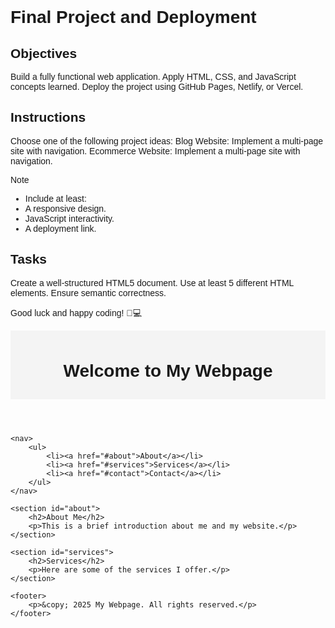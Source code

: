 # Final Project and Deployment

## Objectives
Build a fully functional web application.
Apply HTML, CSS, and JavaScript concepts learned.
Deploy the project using GitHub Pages, Netlify, or Vercel.

## Instructions
Choose one of the following project ideas:
Blog Website: Implement a multi-page site with navigation.
Ecommerce Website: Implement a multi-page site with navigation.

>[!NOTE]
> - Include at least:
> - A responsive design.
> - JavaScript interactivity.
> - A deployment link.

## Tasks

Create a well-structured HTML5 document.
Use at least 5 different HTML elements.
Ensure semantic correctness.

Good luck and happy coding! 🚀💻



<!DOCTYPE html>
<html lang="en">
<head>
    <meta charset="UTF-8">
    <meta name="viewport" content="width=device-width, initial-scale=1.0">
    <title>My Webpage</title>
    <style>
        body {
            font-family: Arial, sans-serif;
            margin: 20px;
            padding: 0;
        }
        header, footer {
            background: #f4f4f4;
            padding: 10px;
            text-align: center;
        }
    </style>
</head>
<body>
    <header>
        <h1>Welcome to My Webpage</h1>
    </header>
    
    <nav>
        <ul>
            <li><a href="#about">About</a></li>
            <li><a href="#services">Services</a></li>
            <li><a href="#contact">Contact</a></li>
        </ul>
    </nav>
    
    <section id="about">
        <h2>About Me</h2>
        <p>This is a brief introduction about me and my website.</p>
    </section>
    
    <section id="services">
        <h2>Services</h2>
        <p>Here are some of the services I offer.</p>
    </section>
    
    <footer>
        <p>&copy; 2025 My Webpage. All rights reserved.</p>
    </footer>
</body>
</html>


